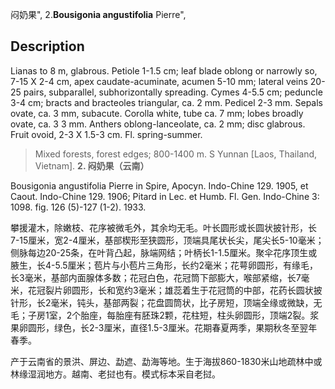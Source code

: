 闷奶果",
2.**Bousigonia angustifolia** Pierre",

## Description
Lianas to 8 m, glabrous. Petiole 1-1.5 cm; leaf blade oblong or narrowly so, 7-15 X 2-4 cm, apex caudate-acuminate, acumen 5-10 mm; lateral veins 20-25 pairs, subparallel, subhorizontally spreading. Cymes 4-5.5 cm; peduncle 3-4 cm; bracts and bracteoles triangular, ca. 2 mm. Pedicel 2-3 mm. Sepals ovate, ca. 3 mm, subacute. Corolla white, tube ca. 7 mm; lobes broadly ovate, ca. 3 3 mm. Anthers oblong-lanceolate, ca. 2 mm; disc glabrous. Fruit ovoid, 2-3 X 1.5-3 cm. Fl. spring-summer.

> Mixed forests, forest edges; 800-1400 m. S Yunnan [Laos, Thailand, Vietnam].
**2. 闷奶果（云南）**

Bousigonia angustifolia Pierre in Spire, Apocyn. Indo-Chine 129. 1905, et Caout. Indo-Chine 129. 1906; Pitard in Lec. et Humb. Fl. Gen. Indo-Chine 3: 1098. fig. 126 (5)-127 (1-2). 1933.

攀援灌木，除嫩枝、花序被微毛外，其余均无毛。叶长圆形或长圆状披针形，长7-15厘米，宽2-4厘米，基部楔形至狭圆形，顶端具尾状长尖，尾尖长5-10毫米；侧脉每边20-25条，在叶背凸起，脉端网结；叶柄长1-1.5厘米。聚伞花序顶生或腋生，长4-5.5厘米；苞片与小苞片三角形，长约2毫米；花萼卵圆形，有缘毛，长3毫米，基部内面腺体多数；花冠白色，花冠筒下部膨大，喉部紧缩，长7毫米，花冠裂片卵圆形，长和宽约3毫米；雄蕊着生于花冠筒的中部，花药长圆状披针形，长2毫米，钝头，基部两裂；花盘圆筒状，比子房短，顶端全缘或微缺，无毛；子房1室，2个胎座，每胎座有胚珠2颗，花柱短，柱头卵圆形，顶端2裂。浆果卵圆形，绿色，长2-3厘米，直径1.5-3厘米。花期春夏两季，果期秋冬至翌年春季。

产于云南省的景洪、屏边、勐遮、勐海等地。生于海拔860-1830米山地疏林中或林缘湿润地方。越南、老挝也有。模式标本采自老挝。
